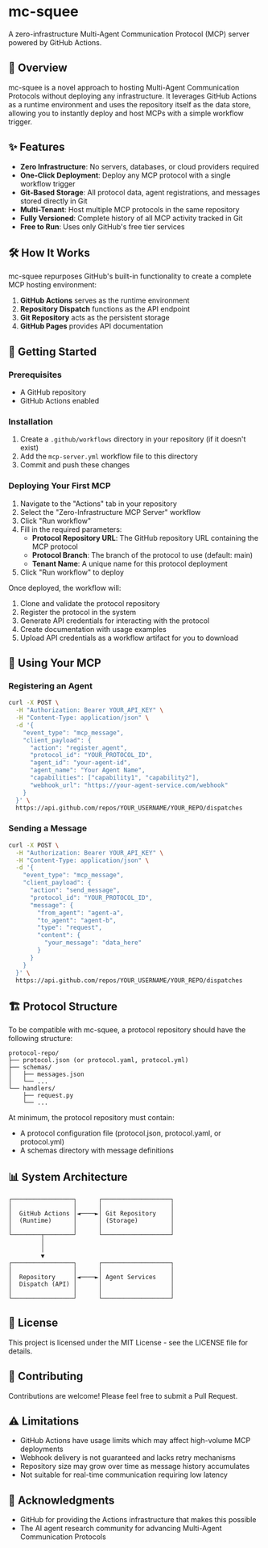 # mc-squee

A zero-infrastructure Multi-Agent Communication Protocol (MCP) server powered by GitHub Actions.

## 🚀 Overview

mc-squee is a novel approach to hosting Multi-Agent Communication Protocols without deploying any infrastructure. It leverages GitHub Actions as a runtime environment and uses the repository itself as the data store, allowing you to instantly deploy and host MCPs with a simple workflow trigger.

## ✨ Features

- **Zero Infrastructure**: No servers, databases, or cloud providers required
- **One-Click Deployment**: Deploy any MCP protocol with a single workflow trigger
- **Git-Based Storage**: All protocol data, agent registrations, and messages stored directly in Git
- **Multi-Tenant**: Host multiple MCP protocols in the same repository
- **Fully Versioned**: Complete history of all MCP activity tracked in Git
- **Free to Run**: Uses only GitHub's free tier services

## 🛠️ How It Works

mc-squee repurposes GitHub's built-in functionality to create a complete MCP hosting environment:

1. **GitHub Actions** serves as the runtime environment
2. **Repository Dispatch** functions as the API endpoint
3. **Git Repository** acts as the persistent storage
4. **GitHub Pages** provides API documentation

## 🏁 Getting Started

### Prerequisites

- A GitHub repository
- GitHub Actions enabled

### Installation

1. Create a `.github/workflows` directory in your repository (if it doesn't exist)
2. Add the `mcp-server.yml` workflow file to this directory
3. Commit and push these changes

### Deploying Your First MCP

1. Navigate to the "Actions" tab in your repository
2. Select the "Zero-Infrastructure MCP Server" workflow
3. Click "Run workflow"
4. Fill in the required parameters:
   - **Protocol Repository URL**: The GitHub repository URL containing the MCP protocol
   - **Protocol Branch**: The branch of the protocol to use (default: main)
   - **Tenant Name**: A unique name for this protocol deployment
5. Click "Run workflow" to deploy

Once deployed, the workflow will:
1. Clone and validate the protocol repository
2. Register the protocol in the system
3. Generate API credentials for interacting with the protocol
4. Create documentation with usage examples
5. Upload API credentials as a workflow artifact for you to download

## 📝 Using Your MCP

### Registering an Agent

```bash
curl -X POST \
  -H "Authorization: Bearer YOUR_API_KEY" \
  -H "Content-Type: application/json" \
  -d '{
    "event_type": "mcp_message",
    "client_payload": {
      "action": "register_agent",
      "protocol_id": "YOUR_PROTOCOL_ID",
      "agent_id": "your-agent-id",
      "agent_name": "Your Agent Name",
      "capabilities": ["capability1", "capability2"],
      "webhook_url": "https://your-agent-service.com/webhook"
    }
  }' \
  https://api.github.com/repos/YOUR_USERNAME/YOUR_REPO/dispatches
```

### Sending a Message

```bash
curl -X POST \
  -H "Authorization: Bearer YOUR_API_KEY" \
  -H "Content-Type: application/json" \
  -d '{
    "event_type": "mcp_message",
    "client_payload": {
      "action": "send_message",
      "protocol_id": "YOUR_PROTOCOL_ID",
      "message": {
        "from_agent": "agent-a",
        "to_agent": "agent-b",
        "type": "request",
        "content": {
          "your_message": "data_here"
        }
      }
    }
  }' \
  https://api.github.com/repos/YOUR_USERNAME/YOUR_REPO/dispatches
```

## 🏗️ Protocol Structure

To be compatible with mc-squee, a protocol repository should have the following structure:

```
protocol-repo/
├── protocol.json (or protocol.yaml, protocol.yml)
├── schemas/
│   ├── messages.json
│   └── ...
└── handlers/
    ├── request.py
    └── ...
```

At minimum, the protocol repository must contain:
- A protocol configuration file (protocol.json, protocol.yaml, or protocol.yml)
- A schemas directory with message definitions

## 📊 System Architecture

```
┌─────────────────┐      ┌───────────────────┐
│                 │      │                   │
│  GitHub Actions │◄────►│ Git Repository    │
│  (Runtime)      │      │ (Storage)         │
│                 │      │                   │
└────────┬────────┘      └───────────────────┘
         │
         │
         ▼
┌─────────────────┐      ┌───────────────────┐
│                 │      │                   │
│  Repository     │◄────►│ Agent Services    │
│  Dispatch (API) │      │                   │
│                 │      │                   │
└─────────────────┘      └───────────────────┘
```

## 📄 License

This project is licensed under the MIT License - see the LICENSE file for details.

## 🤝 Contributing

Contributions are welcome! Please feel free to submit a Pull Request.

## ⚠️ Limitations

- GitHub Actions have usage limits which may affect high-volume MCP deployments
- Webhook delivery is not guaranteed and lacks retry mechanisms
- Repository size may grow over time as message history accumulates
- Not suitable for real-time communication requiring low latency

## 🙏 Acknowledgments

- GitHub for providing the Actions infrastructure that makes this possible
- The AI agent research community for advancing Multi-Agent Communication Protocols
